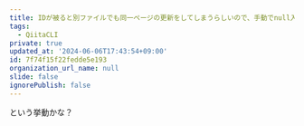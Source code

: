 ```yaml
---
title: IDが被ると別ファイルでも同一ページの更新をしてしまうらしいので、手動でnull入れる
tags:
  - QiitaCLI
private: true
updated_at: '2024-06-06T17:43:54+09:00'
id: 7f74f15f22fedde5e193
organization_url_name: null
slide: false
ignorePublish: false
---
```


という挙動かな？
